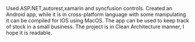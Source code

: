 Used ASP.NET,autorest,xamarin and syncfusion controls. 
Created an Android app, while it is in cross-platform language with some manipulating it can be compiled for IOS using MacOS.
The app can be used to keep track of stock in a small business.
The project is in Clean Architecture manner, I hope it is readable.
